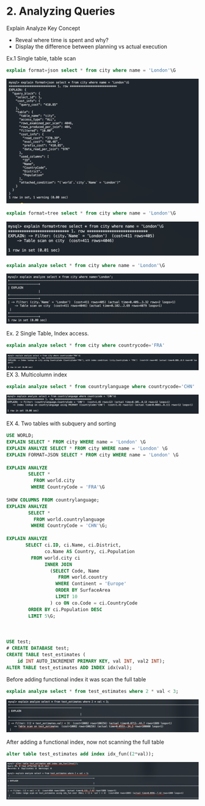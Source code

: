 # 2. Analyzing Queries 
Explain Analyze Key Concept
- Reveal where time is spent and why?
- Display the difference between planning vs actual execution 

Ex.1 Single table, table scan 
```sql
explain format=json select * from city where name = 'London'\G
```
![Explain](assets/explain1.png)

```sql
explain format=tree select * from city where name = 'London'\G
```
![Explain Tree](assets/explain-tree.png)

```sql
explain analyze select * from city where name = 'London'\G
```
![Explain Analyze](assets/explain-analyze.png)

Ex. 2 Single Table, Index access.
```sql 
explain analyze select * from city where countrycode='FRA'
```
![Explain Analyze](assets/explain-analyze2.png)
EX 3. Multicolumn index
```sql
explain analyze select * from countrylanguage where countrycode='CHN'
```
![Explain Analyze](assets/explain-3.png)

EX 4. Two tables with subquery and sorting 

```sql
USE WORLD; 
EXPLAIN SELECT * FROM city WHERE name = 'London' \G
EXPLAIN ANALYZE SELECT * FROM city WHERE name = 'London' \G
EXPLAIN FORMAT=JSON SELECT * FROM city WHERE name = 'London' \G

EXPLAIN ANALYZE
        SELECT *
          FROM world.city
         WHERE CountryCode = 'FRA'\G
        
SHOW COLUMNS FROM countrylanguage;
EXPLAIN ANALYZE
        SELECT *
          FROM world.countrylanguage
         WHERE CountryCode = 'CHN'\G;
         
EXPLAIN ANALYZE
       SELECT ci.ID, ci.Name, ci.District,
              co.Name AS Country, ci.Population
         FROM world.city ci
              INNER JOIN
                (SELECT Code, Name
                   FROM world.country
                  WHERE Continent = 'Europe'
                  ORDER BY SurfaceArea
                  LIMIT 10
                ) co ON co.Code = ci.CountryCode
        ORDER BY ci.Population DESC
        LIMIT 5\G;
        


USE test; 
# CREATE DATABASE test;
CREATE TABLE test_estimates (
    id INT AUTO_INCREMENT PRIMARY KEY, val INT, val2 INT);
ALTER TABLE test_estimates ADD INDEX idx(val);
```
Before adding functional index it was scan the full table 
```sql
explain analyze select * from test_estimates where 2 * val < 3;
```
![Without Index](assets/without_index.png)

After adding a functional index, now not scanning the full table

```sql
alter table test_estimates add index idx_fun((2*val));
```
![With Index](assets/with_index.png)

